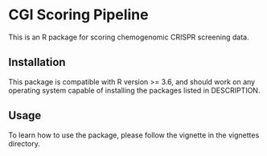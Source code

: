 # CGI Scoring Pipeline

This is an R package for scoring chemogenomic CRISPR screening data.

## Installation

This package is compatible with R version >= 3.6, and should work on any operating system capable of installing the packages listed in DESCRIPTION.

## Usage

To learn how to use the package, please follow the vignette in the vignettes directory.
